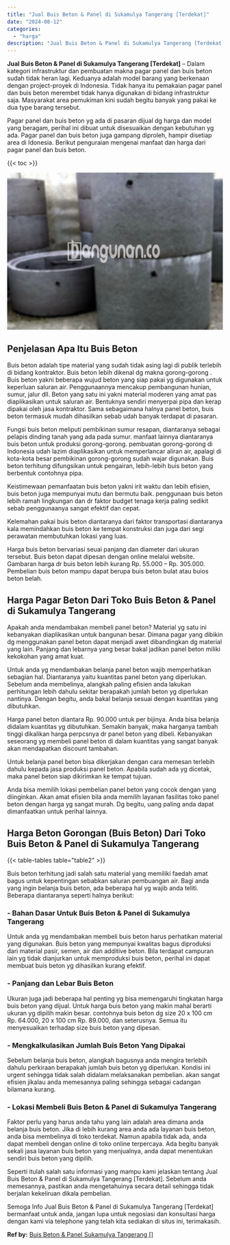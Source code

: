 ```yaml
---
title: "Jual Buis Beton & Panel di Sukamulya Tangerang [Terdekat]"
date: "2024-08-12"
categories: 
  - "harga"
description: "Jual Buis Beton & Panel di Sukamulya Tangerang [Terdekat]. Semoga Info Jual Buis Beton & Panel di Sukamulya Tangerang [Terdekat] bermanfaat untuk anda, jan..."
---
```


**Jual Buis Beton & Panel di Sukamulya Tangerang \[Terdekat\]** – Dalam kategori infrastruktur dan pembuatan makna pagar panel dan buis beton sudah tidak heran lagi. Keduanya adalah model barang yang berkenaan dengan project-proyek di Indonesia. Tidak hanya itu pemakaian pagar panel dan buis beton merembet tidak hanya digunakan di bidang infrastruktur saja. Masyarakat area pemukiman kini sudah begitu banyak yang pakai ke dua type barang tersebut.

Pagar panel dan buis beton yg ada di pasaran dijual dg harga dan model yang beragam, perihal ini dibuat untuk disesuaikan dengan kebutuhan yg ada. Pagar panel dan buis beton juga gampang diproleh, hampir disetiap area di Idonesia. Berikut penguraian mengenai manfaat dan harga dari pagar panel dan buis beton.

{{< toc >}}

![Jual Buis Beton & Panel di Sukamulya Tangerang [Terdekat]](/images/jual-panel-buis-beton-murah-42.png)

## Penjelasan Apa Itu Buis Beton

Buis beton adalah tipe material yang sudah tidak asing lagi di publik terlebih di bidang kontraktor. Buis beton lebih dikenal dg makna gorong-gorong . Buis beton yakni beberapa wujud beton yang siap pakai yg digunakan untuk keperluan saluran air. Penggunaannya mencakup pembangunan hunian, sumur, jalur dll. Beton yang satu ini yakni material moderen yang amat pas diaplikasikan untuk saluran air. Bentuknya sendiri menyerpai pipa dan kerap dipakai oleh jasa kontraktor. Sama sebagaimana halnya panel beton, buis beton termasuk mudah dihasilkan sebab udah banyak terdapat di pasaran.

Fungsi buis beton meliputi pembikinan sumur resapan, diantaranya sebagai pelapis dinding tanah yang ada pada sumur. manfaat lainnya diantaranya buis beton untuk produksi gorong-gorong. pembuatan gorong-gorong di Indonesia udah lazim diaplikasikan untuk memperlancar aliran air, apalagi di kota-kota besar pembikinan gorong-gorong sudah wajar digunakan. Buis beton terhitung difungsikan untuk pengairan, lebih-lebih buis beton yang berbentuk contohnya pipa.

Keistimewaan pemanfaatan buis beton yakni irit waktu dan lebih efisien, buis beton juga mempunyai mutu dan bermutu baik. penggunaan buis beton lebih ramah lingkungan dan dr faktor budget tenaga kerja paling sedikit sebab penggunaanya sangat efektif dan cepat.

Kelemahan pakai buis beton diantaranya dari faktor transportasi diantaranya kala memindahkan buis beton ke tempat konstruksi dan juga dari segi perawatan membutuhkan lokasi yang luas.

Harga buis beton bervariasi seuai panjang dan diameter dari ukuran tersebut. Buis beton dapat dipesan dengan online melalui website. Gambaran harga dr buis beton lebih kurang Rp. 55.000 – Rp. 305.000. Pembelian buis beton mampu dapat berupa buis beton bulat atau buios beton belah.

## Harga Pagar Beton Dari Toko Buis Beton & Panel di Sukamulya Tangerang

Apakah anda mendambakan membeli panel beton? Material yg satu ini kebanyakan diaplikasikan untuk bangunan besar. Dimana pagar yang dibikin dg menggunakan panel beton dapat menjadi awet dibandingkan dg material yang lain. Panjang dan lebarnya yang besar bakal jadikan panel beton miliki kekokohan yang amat kuat.

Untuk anda yg mendambakan belanja panel beton wajib memperhatikan sebagian hal. Diantaranya yaitu kuantitas panel beton yang diperlukan. Sebelum anda membelinya, alangkah paling efisien anda lakukan perhitungan lebih dahulu sekitar berapakah jumlah beton yg diperlukan nantinya. Dengan begitu, anda bakal belanja sesuai dengan kuantitas yang dibutuhkan.

Harga panel beton diantara Rp. 90.000 untuk per bijinya. Anda bisa belanja didalam kuantitas yg dibutuhkan. Semakin banyak, maka harganya tambah tinggi dikalikan harga perpcsnya dr panel beton yang dibeli. Kebanyakan seseorang yg membeli panel beton di dalam kuantitas yang sangat banyak akan mendapatkan discount tambahan.

Untuk belanja panel beton bisa dikerjakan dengan cara memesan terlebih dahulu kepada jasa produksi panel beton. Apabila sudah ada yg dicetak, maka panel beton siap dikirimkan ke tempat tujuan.

Anda bisa memilih lokasi pembelian panel beton yang cocok dengan yang diinginkan. Akan amat efisien bila anda memilih layanan fasilitas toko panel beton dengan harga yg sangat murah. Dg begitu, uang paling anda dapat dimanfaatkan untuk perihal lainnya.

## Harga Beton Gorongan (Buis Beton) Dari Toko Buis Beton & Panel di Sukamulya Tangerang

{{< table-tables table="table2" >}}

Buis beton terhitung jadi salah satu material yang memiliki faedah amat bagus untuk kepentingan sebabkan saluran pembuangan air. Bagi anda yang ingin belanja buis beton, ada beberapa hal yg wajib anda teliti. Beberapa diantaranya seperti halnya berikut:

### \- Bahan Dasar Untuk Buis Beton & Panel di Sukamulya Tangerang

Untuk anda yg mendambakan membeli buis beton harus perhatikan material yang digunakan. Buis beton yang mempunyai kwalitas bagus diproduksi dari material pasir, semen, air dan additive beton. Bila terdapat campuran lain yg tidak dianjurkan untuk memproduksi buis beton, perihal ini dapat membuat buis beton yg dihasilkan kurang efektif.

### \- Panjang dan Lebar Buis Beton

Ukuran juga jadi beberapa hal penting yg bisa memengaruhi tingkatan harga buis beton yang dijual. Untuk harga buis beton yang makin mahal berarti ukuran yg dipilih makin besar. contohnya buis beton dg size 20 x 100 cm Rp. 64.000, 20 x 100 cm Rp. 89.000, dan seterusnya. Semua itu menyesuaikan terhadap size buis beton yang dipesan.

### \- Mengkalkulasikan Jumlah Buis Beton Yang Dipakai

Sebelum belanja buis beton, alangkah bagusnya anda mengira terlebih dahulu perkiraan berapakah jumlah buis beton yg diperlukan. Kondisi ini urgent sehingga tidak salah didalam melaksanakan pembelian. akan sangat efisien jikalau anda memesannya paling sehingga sebagai cadangan bilamana kurang.

### \- Lokasi Membeli Buis Beton & Panel di Sukamulya Tangerang

Faktor perlu yang harus anda tahu yang lain adalah area dimana anda belanja buis beton. Jika di lebih kurang area anda ada layanan buis beton, anda bisa membelinya di toko terdekat. Namun apabila tidak ada, anda dapat membeli dengan online di toko online terpercaya. Ada begitu banyak sekali jasa layanan buis beton yang menjualnya, anda dapat menentukan sendiri buis beton yang dipilih.

Seperti itulah salah satu informasi yang mampu kami jelaskan tentang Jual Buis Beton & Panel di Sukamulya Tangerang \[Terdekat\]. Sebelum anda memesannya, pastikan anda mengetahuinya secara detail sehingga tidak berjalan kekeliruan dikala pembelian.

Semoga Info Jual Buis Beton & Panel di Sukamulya Tangerang \[Terdekat\] bermanfaat untuk anda, jangan lupa untuk negosiasi dan konsultasi harga dengan kami via telephone yang telah kita sediakan di situs ini, terimakasih.

**Ref by:** [Buis Beton & Panel Sukamulya Tangerang []](https://id.wikipedia.org/wiki/Buis)
